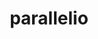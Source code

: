 ---
title: "parallelio"
layout: cache
categories: [package, v0.18.1]
meta: {"versions": ["2_5_4"], "compilers": ["gcc@=7.3.1"], "oss": ["amzn2"], "platforms": ["linux"], "targets": ["aarch64", "graviton2", "x86_64_v3", "x86_64_v4"], "stacks": ["aws-isc", "aws-isc-aarch64", "root"], "num_specs": 4, "num_specs_by_stack": {"root": 4, "aws-isc": 2, "aws-isc-aarch64": 2}}
spec_details: [{"hash": "clftzf4zz3tagdstt7cpwmb7lxjbdg7w", "compiler": "gcc@=7.3.1", "versions": ["2_5_4"], "os": "amzn2", "platform": "linux", "target": "x86_64_v3", "variants": ["build_type=RelWithDebInfo", "~ipo", "+pnetcdf", "~timing"], "stacks": ["root", "aws-isc"], "size": "-", "tarball": "https://binaries.spack.io/releases/v0.18.1/build_cache/linux-amzn2-x86_64_v3/gcc-7.3.1/parallelio-2_5_4/linux-amzn2-x86_64_v3-gcc-7.3.1-parallelio-2_5_4-clftzf4zz3tagdstt7cpwmb7lxjbdg7w.spack"}, {"hash": "wvrezyb3g3f4alewnbnmznyzgu4q7e7u", "compiler": "gcc@=7.3.1", "versions": ["2_5_4"], "os": "amzn2", "platform": "linux", "target": "graviton2", "variants": ["build_type=RelWithDebInfo", "~ipo", "+pnetcdf", "~timing"], "stacks": ["root", "aws-isc-aarch64"], "size": "-", "tarball": "https://binaries.spack.io/releases/v0.18.1/build_cache/linux-amzn2-graviton2/gcc-7.3.1/parallelio-2_5_4/linux-amzn2-graviton2-gcc-7.3.1-parallelio-2_5_4-wvrezyb3g3f4alewnbnmznyzgu4q7e7u.spack"}, {"hash": "2dl5j646k7sfajg4aox3ih2vaqdor4sd", "compiler": "gcc@=7.3.1", "versions": ["2_5_4"], "os": "amzn2", "platform": "linux", "target": "aarch64", "variants": ["build_type=RelWithDebInfo", "~ipo", "+pnetcdf", "~timing"], "stacks": ["root", "aws-isc-aarch64"], "size": "-", "tarball": "https://binaries.spack.io/releases/v0.18.1/build_cache/linux-amzn2-aarch64/gcc-7.3.1/parallelio-2_5_4/linux-amzn2-aarch64-gcc-7.3.1-parallelio-2_5_4-2dl5j646k7sfajg4aox3ih2vaqdor4sd.spack"}, {"hash": "ualaensesd2rutkubmvoqjqonctolu7i", "compiler": "gcc@=7.3.1", "versions": ["2_5_4"], "os": "amzn2", "platform": "linux", "target": "x86_64_v4", "variants": ["build_type=RelWithDebInfo", "~ipo", "+pnetcdf", "~timing"], "stacks": ["root", "aws-isc"], "size": "-", "tarball": "https://binaries.spack.io/releases/v0.18.1/build_cache/linux-amzn2-x86_64_v4/gcc-7.3.1/parallelio-2_5_4/linux-amzn2-x86_64_v4-gcc-7.3.1-parallelio-2_5_4-ualaensesd2rutkubmvoqjqonctolu7i.spack"}]
---